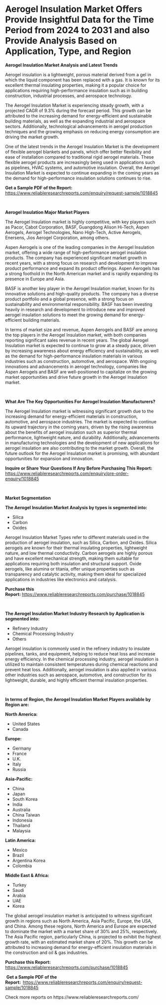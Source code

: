 <p><h1>Aerogel Insulation Market Offers Provide Insightful Data for the Time Period from 2024 to 2031 and also Provide Analysis Based on Application, Type, and Region</h1></p><p><strong>Aerogel Insulation Market Analysis and Latest Trends</strong></p>
<p><p>Aerogel insulation is a lightweight, porous material derived from a gel in which the liquid component has been replaced with a gas. It is known for its excellent thermal insulating properties, making it a popular choice for applications requiring high-performance insulation such as in building construction, industrial processes, and aerospace technology.</p><p>The Aerogel Insulation Market is experiencing steady growth, with a projected CAGR of 9.3% during the forecast period. This growth can be attributed to the increasing demand for energy-efficient and sustainable building materials, as well as the expanding industrial and aerospace sectors. Additionally, technological advancements in aerogel production techniques and the growing emphasis on reducing energy consumption are driving the market growth.</p><p>One of the latest trends in the Aerogel Insulation Market is the development of flexible aerogel blankets and panels, which offer better flexibility and ease of installation compared to traditional rigid aerogel materials. These flexible aerogel products are increasingly being used in applications such as pipelines, HVAC systems, and automotive insulation. Overall, the Aerogel Insulation Market is expected to continue expanding in the coming years as the demand for high-performance insulation solutions continues to rise.</p></p>
<p><strong>Get a Sample PDF of the Report:&nbsp;</strong> <a href="https://www.reliableresearchreports.com/enquiry/request-sample/1018845">https://www.reliableresearchreports.com/enquiry/request-sample/1018845</a></p>
<p>&nbsp;</p>
<p><strong>Aerogel Insulation Major Market Players</strong></p>
<p><p>The Aerogel Insulation market is highly competitive, with key players such as Pacor, Cabot Corporation, BASF, Guangdong Alison Hi-Tech, Aspen Aerogels, Aerogel Technologies, Nano High-Tech, Active Aerogels, Enersens, Jios Aerogel Corporation, among others.</p><p>Aspen Aerogels is one of the leading companies in the Aerogel Insulation market, offering a wide range of high-performance aerogel insulation products. The company has experienced significant market growth in recent years, with a strong focus on research and development to improve product performance and expand its product offerings. Aspen Aerogels has a strong foothold in the North American market and is rapidly expanding its presence in Europe and Asia.</p><p>BASF is another key player in the Aerogel Insulation market, known for its innovative solutions and high-quality products. The company has a diverse product portfolio and a global presence, with a strong focus on sustainability and environmental responsibility. BASF has been investing heavily in research and development to introduce new and improved aerogel insulation solutions to meet the growing demand for energy-efficient building materials.</p><p>In terms of market size and revenue, Aspen Aerogels and BASF are among the top players in the Aerogel Insulation market, with both companies reporting significant sales revenue in recent years. The global Aerogel Insulation market is expected to continue to grow at a steady pace, driven by increasing awareness about energy efficiency and sustainability, as well as the demand for high-performance insulation materials in various industries such as construction, automotive, and aerospace. With ongoing innovations and advancements in aerogel technology, companies like Aspen Aerogels and BASF are well-positioned to capitalize on the growing market opportunities and drive future growth in the Aerogel Insulation market.</p></p>
<p>&nbsp;</p>
<p><strong>What Are The Key Opportunities For Aerogel Insulation Manufacturers?</strong></p>
<p><p>The Aerogel Insulation market is witnessing significant growth due to the increasing demand for energy-efficient materials in construction, automotive, and aerospace industries. The market is expected to continue its upward trajectory in the coming years, driven by the rising awareness about the benefits of aerogel insulation such as superior thermal performance, lightweight nature, and durability. Additionally, advancements in manufacturing technologies and the development of new applications for aerogel insulation are also contributing to the market growth. Overall, the future outlook for the Aerogel Insulation market is promising, with abundant opportunities for expansion and innovation.</p></p>
<p><strong>Inquire or Share Your Questions If Any Before Purchasing This Report:</strong> <a href="https://www.reliableresearchreports.com/enquiry/pre-order-enquiry/1018845">https://www.reliableresearchreports.com/enquiry/pre-order-enquiry/1018845</a></p>
<p>&nbsp;</p>
<p><strong>Market Segmentation</strong></p>
<p><strong>The Aerogel Insulation Market Analysis by types is segmented into:</strong></p>
<p><ul><li>Silica</li><li>Carbon</li><li>Oxides</li></ul></p>
<p><p>Aerogel Insulation Market Types refer to different materials used in the production of aerogel insulation, such as Silica, Carbon, and Oxides. Silica aerogels are known for their thermal insulating properties, lightweight nature, and low thermal conductivity. Carbon aerogels are highly porous and have excellent mechanical strength, making them suitable for applications requiring both insulation and structural support. Oxide aerogels, like alumina or titania, offer unique properties such as transparency and catalytic activity, making them ideal for specialized applications in industries like electronics and catalysis.</p></p>
<p><strong>Purchase this Report:&nbsp;</strong><a href="https://www.reliableresearchreports.com/purchase/1018845">https://www.reliableresearchreports.com/purchase/1018845</a></p>
<p>&nbsp;</p>
<p><strong>The Aerogel Insulation Market Industry Research by Application is segmented into:</strong></p>
<p><ul><li>Refinery Industry</li><li>Chemical Processing Industry</li><li>Others</li></ul></p>
<p><p>Aerogel insulation is commonly used in the refinery industry to insulate pipelines, tanks, and equipment, helping to reduce heat loss and increase energy efficiency. In the chemical processing industry, aerogel insulation is utilized to maintain consistent temperatures during chemical reactions and prevent heat loss. Additionally, aerogel insulation is also applied in various other industries such as aerospace, automotive, and construction for its lightweight, durable, and highly efficient thermal insulation properties.</p></p>
<p>&nbsp;</p>
<p><strong>In terms of Region, the Aerogel Insulation Market Players available by Region are:</strong></p>
<p>
    <p> <strong> North America: </strong>
        <ul>
            <li>United States</li>
            <li>Canada</li>
        </ul>
        </p> 
    <p> <strong> Europe: </strong>
        <ul>
            <li>Germany</li>
            <li>France</li>
            <li>U.K.</li>
            <li>Italy</li>
            <li>Russia</li>
        </ul>
        </p> 
    <p> <strong> Asia-Pacific: </strong>
        <ul>
            <li>China</li>
            <li>Japan</li>
            <li>South Korea</li>
            <li>India</li>
            <li>Australia</li>
            <li>China Taiwan</li>
            <li>Indonesia</li>
            <li>Thailand</li>
            <li>Malaysia</li>
        </ul>
        </p> 
    <p> <strong> Latin America: </strong>
        <ul>
            <li>Mexico</li>
            <li>Brazil</li>
            <li>Argentina Korea</li>
            <li>Colombia</li>
        </ul>
        </p> 
    <p> <strong> Middle East & Africa: </strong>
        <ul>
            <li>Turkey</li>
            <li>Saudi</li>
            <li>Arabia</li>
            <li>UAE</li>
            <li>Korea</li>
        </ul>
    </p>
    </p>
<p><p>The global aerogel insulation market is anticipated to witness significant growth in regions such as North America, Asia Pacific, Europe, the USA, and China. Among these regions, North America and Europe are expected to dominate the market with a market share of 30% and 25%, respectively. The Asia Pacific region, particularly China, is projected to exhibit the highest growth rate, with an estimated market share of 20%. This growth can be attributed to increasing demand for energy-efficient insulation materials in the construction and oil & gas industries.</p></p>
<p><strong>Purchase this Report: </strong><a href="https://www.reliableresearchreports.com/purchase/1018845">https://www.reliableresearchreports.com/purchase/1018845</a></p>
<p>&nbsp;<strong>Get a Sample PDF of the Report:&nbsp;&nbsp;</strong><a href="https://www.reliableresearchreports.com/enquiry/request-sample/1018845">https://www.reliableresearchreports.com/enquiry/request-sample/1018845</a></p>
<p><strong></strong></p>
<p>Check more reports on https://www.reliableresearchreports.com/</p>